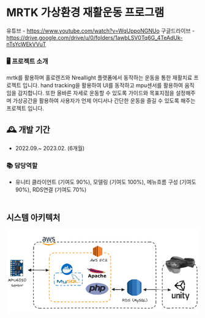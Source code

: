 



# MRTK 가상환경 재활운동 프로그램
유튜브 - https://www.youtube.com/watch?v=WqUppoNGNUo
구글드라이브 - https://drive.google.com/drive/u/0/folders/1awbLSV0Tq6G_4TeAdUk-nTsYcWEkVVuT

### 🖥️ 프로젝트 소개
mrtk를 활용하며 홀로렌즈와 Nreallight 플랫폼에서 동작하는 운동을 통한 재활치료 
프로젝트 입니다. hand tracking을 활용하여 UI를 동작하고 mpu센서를 활용하여 
움직임을 감지합니다.  또한 올바른 자세로 운동할 수 있도록 가이드와 목표지점을 
설정해주며 가상공간을 활용하여 사용자가 언제 어디서나 간단한 운동을 즐길 수 있도록 
해주는 프로젝트 입니다. 
<br>

## 🕰️ 개발 기간
 * 2022.09.~ 2023.02. (6개월)

### 📚 담당역할
 - 유니티 클라이언트 (기여도 90%), 모델링 (기여도 100%), 메뉴흐름 구성 (기여도 90%), RDS연결 (기여도 70%)
<br><br>


## 시스템 아키텍처

<img src = "https://github.com/kevinbj0/image/blob/main/%ED%99%80%EB%A1%9C%EB%A0%8C%EC%A6%88%EC%95%84%ED%82%A4%ED%85%8D%EC%B2%98.png?raw=true">


